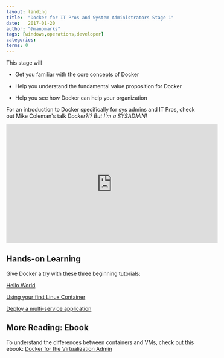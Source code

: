 ```yaml
---
layout: landing
title:  "Docker for IT Pros and System Administrators Stage 1"
date:   2017-01-20
author: "@manomarks"
tags: [windows,operations,developer]
categories:
terms: 0
---
```

This stage will 
  
  * Get you familiar with the core concepts of Docker

  * Help you understand the fundamental value proposition for Docker

  * Help you see how Docker can help your organization

For an introduction to Docker specifically for sys admins and IT Pros, check out Mike Coleman's talk <em>Docker?!? But I'm a SYSADMIN!</em>
<iframe width="560" height="315" src="https://www.youtube.com/embed/M7ZBF-JJWVU" frameborder="0" allowfullscreen></iframe>

<!-- 5-7 minute animated PPT to describe the benefits TODO: Build this -->

<!--  Build - Ship - Run recorded demo TODO: Record New One -->

<!-- Docker 101 Webinar TODO: Find right video -->

## Hands-on Learning
Give Docker a try with these three beginning tutorials:

[Hello World](/helloworld)

[Using your first Linux Container](/alpine)

[Deploy a multi-service application](/swarm-stack-intro)

## More Reading: Ebook
To understand the differences between containers and VMs, check out this ebook: [Docker for the Virtualization Admin](https://goto.docker.com/docker-for-the-virtualization-admin.html)

